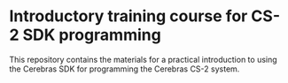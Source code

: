 # Introductory training course for CS-2 SDK programming

This repository contains the materials for a practical introduction to using the Cerebras SDK for programming the Cerebras CS-2 system. 